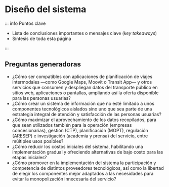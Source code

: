 # Diseño del sistema

::: info Puntos clave

- Lista de conclusiones importantes o mensajes clave (_key takeaways_)
- Síntesis de toda esta página

:::

## Preguntas generadoras

- ¿Cómo ser compatibles con aplicaciones de planificación de viajes intermodales —como Google Maps, Moovit o Transit App— y otros servicios que consumen y despliegan datos del transporte público en sitios web, aplicaciones o pantallas, ampliando así la oferta disponible para las personas usuarias?
- ¿Cómo crear un sistema de información que no esté limitado a unos componentes tecnológicos aislados sino uno que sea parte de una estrategia integral de atención y satisfacción de las personas usuarias?
- ¿Cómo maximizar el aprovechamiento de los datos recopilados, para que sean utilizados también para la operación (empresas concesionarias), gestión (CTP), planificación (MOPT), regulación (ARESEP) e investigación (academia y prensa) del servicio, entre múltiples usos posibles?
- ¿Cómo reducir los costos iniciales del sistema, habilitando una implementación gradual y ofreciendo alternativas de bajo costo para las etapas iniciales?
- ¿Cómo promover en la implementación del sistema la participación y competencia de distintos proveedores tecnológicos, así como la libertad de elegir los componentes mejor adaptados a las necesidades para evitar la monopolización innecesaria del servicio?
